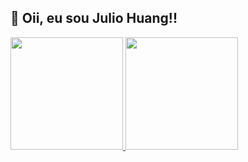## 👋 Oii, eu sou Julio Huang!!

<div>
  <a href="https://github.com/huangnli">
  <img height="180em" src="https://github-readme-stats.vercel.app/api?username=huangnli&show_icons=true&theme=tokyonight&include_all_commits=true"/>
  <img height="180em" src="https://github-readme-stats.vercel.app/api/top-langs/?username=huangnli&layout=compact&langs_count=8&theme=tokyonight"/>
</div>


<!--
**Huangnli/Huangnli** is a ✨ _special_ ✨ repository because its `README.md` (this file) appears on your GitHub profile.

Here are some ideas to get you started:

- 🔭 I’m currently working on ...
- 🌱 I’m currently learning ...
- 👯 I’m looking to collaborate on ...
- 🤔 I’m looking for help with ...
- 💬 Ask me about ...
- 📫 How to reach me: ...
- 😄 Pronouns: ...
- ⚡ Fun fact: ...
-->
